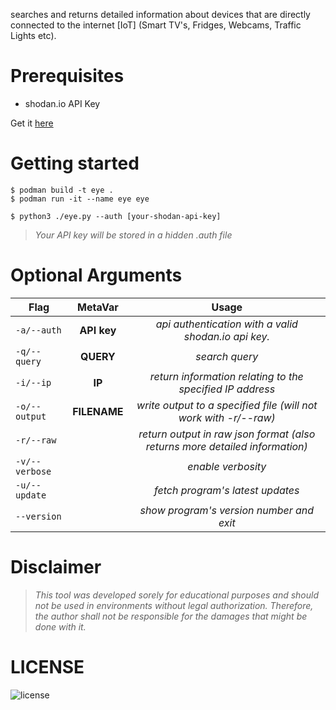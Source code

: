 searches and returns detailed information about devices that are directly connected to the internet [IoT] (Smart TV\'s, Fridges, Webcams, Traffic Lights etc).

# Prerequisites
* shodan.io API Key

Get it [here](https://shodan.io)

# Getting started
```
$ podman build -t eye .
$ podman run -it --name eye eye
```

```
$ python3 ./eye.py --auth [your-shodan-api-key]
```

> *Your API key will be stored in a hidden .auth file*

# Optional Arguments
| Flag          | MetaVar|                 Usage|
| ------------- |:----------------------:|:---------:|
| <code>-a/--auth</code>  |  **API key**  |  *api authentication with a valid shodan.io api key.* |
| <code>-q/--query</code>  | **QUERY**    |  *search query*|
| <code>-i/--ip</code>  |  **IP**  |  *return information relating to the specified IP address*  |
| <code>-o/--output</code>      |   **FILENAME** |  *write output to a specified file (will not work with -r/--raw)*  |
| <code>-r/--raw</code>  |    |  *return output in raw json format (also returns more detailed information)*  |
| <code>-v/--verbose</code>  |    |  *enable verbosity*  |
| <code>-u/--update</code>  |    |  *fetch program's latest updates*  |
| <code>--version</code>  |    |  *show program's version number and exit* |


# Disclaimer
> *This tool was developed sorely for educational purposes and should not be used in environments without legal authorization.
Therefore, the author shall not be responsible for the damages that might be done with it.*

# LICENSE
![license](https://user-images.githubusercontent.com/74001397/137917929-2f2cdb0c-4d1d-4e4b-9f0d-e01589e027b5.png)

